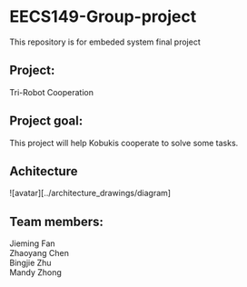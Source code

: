 # EECS149-Group-project
This repository is for embeded system final project  
## Project:
Tri-Robot Cooperation 

## Project goal:
This project will help Kobukis cooperate to solve some tasks.   

## Achitecture 
![avatar][../architecture_drawings/diagram]

## Team members:  
Jieming Fan  
Zhaoyang Chen  
Bingjie Zhu  
Mandy Zhong  

